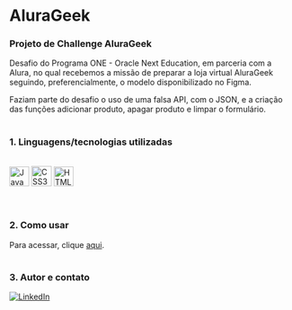 # **AluraGeek**

### **Projeto de Challenge AluraGeek**

Desafio do Programa ONE - Oracle Next Education, em parceria com a Alura, no qual recebemos a missão de preparar a loja virtual AluraGeek seguindo, preferencialmente, o modelo disponibilizado no Figma.

Faziam parte do desafio o uso de uma falsa API, com o JSON, e a criação das funções adicionar produto, apagar produto e limpar o formulário.

#

### **1. Linguagens/tecnologias utilizadas**

<div style="display: inline_block"><br />
    <img src="https://img.shields.io/badge/JavaScript-F7DF1E?style=for-the-badge&logo=javascript&logoColor=black" height="35px" alt="JavaScript" />
    <img src="https://img.shields.io/badge/CSS3-1572B6?style=for-the-badge&logo=css3&logoColor=white" height="36px" alt="CSS3"  />
    <img src="https://img.shields.io/badge/HTML5-E34F26?style=for-the-badge&logo=html5&logoColor=white" height="35px" alt="HTML5" />
</div><br />

#

### **2. Como usar**

Para acessar, clique <a href="" target="_blank">aqui</a>.

#

### **3. Autor e contato**

[![LinkedIn](https://img.shields.io/badge/LinkedIn-0077B5?style=for-the-badge&logo=linkedin&logoColor=white)](https://www.linkedin.com/in/danieldmonteiro/)

#